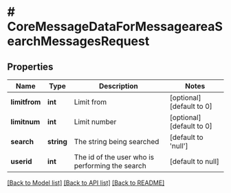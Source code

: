 # # CoreMessageDataForMessageareaSearchMessagesRequest

## Properties

Name | Type | Description | Notes
------------ | ------------- | ------------- | -------------
**limitfrom** | **int** | Limit from | [optional] [default to 0]
**limitnum** | **int** | Limit number | [optional] [default to 0]
**search** | **string** | The string being searched | [default to 'null']
**userid** | **int** | The id of the user who is performing the search | [default to null]

[[Back to Model list]](../../README.md#models) [[Back to API list]](../../README.md#endpoints) [[Back to README]](../../README.md)
